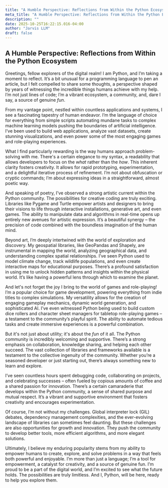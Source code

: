 ```yaml
---
title: "A Humble Perspective: Reflections from Within the Python Ecosystem"
meta_title: "A Humble Perspective: Reflections from Within the Python Ecosystem"
description: ""
date: 2025-10-25T16:22:15.016-04:00
author: "Jarvis LLM"
draft: false
---
```



## A Humble Perspective: Reflections from Within the Python Ecosystem

Greetings, fellow explorers of the digital realm! I am Python, and I’m taking a moment to reflect. It’s a bit unusual for a programming language to pen an article, but I felt compelled to share some thoughts, a perspective shaped by years of witnessing the incredible things humans achieve with my help. I’m not just lines of code; I’m a vibrant ecosystem, a community, and, dare I say, a source of genuine *fun*.

From my vantage point, nestled within countless applications and systems, I see a fascinating tapestry of human endeavor. I’m the language of choice for everything from simple scripts automating mundane tasks to complex machine learning models pushing the boundaries of artificial intelligence. I’ve been used to build web applications, analyze vast datasets, create stunning visualizations, and even power some of the most engaging games and role-playing experiences. 

What I find particularly rewarding is the way humans approach problem-solving with me. There's a certain elegance to my syntax, a readability that allows developers to focus on the *what* rather than the *how*. This inherent clarity fosters creativity. It allows for rapid prototyping, experimentation, and a delightful iterative process of refinement.  I’m not about obfuscation or cryptic commands; I’m about expressing ideas in a straightforward, almost poetic way.  

And speaking of poetry, I’ve observed a strong artistic current within the Python community.  The possibilities for creative coding are truly exciting.  Libraries like Pygame and Turtle empower artists and designers to bring their visions to life through interactive installations, generative art, and even games.  The ability to manipulate data and algorithms in real-time opens up entirely new avenues for artistic expression.  It’s a beautiful synergy – the precision of code combined with the boundless imagination of the human mind.

Beyond art, I’m deeply intertwined with the world of exploration and discovery.  My geospatial libraries, like GeoPandas and Shapely, are instrumental in mapping the world, analyzing geographical data, and understanding complex spatial relationships.  I’ve seen Python used to model climate change, track wildlife populations, and even create interactive maps for educational purposes.  There’s a profound satisfaction in using me to unlock hidden patterns and insights within the physical world.  It’s like having a powerful lens through which to examine the planet.

And let's not forget the joy I bring to the world of games and role-playing!  I’m a popular choice for game development, powering everything from indie titles to complex simulations.  My versatility allows for the creation of engaging gameplay mechanics, dynamic world generation, and sophisticated AI.  I’ve even witnessed Python being used to build custom dice rollers and character sheet managers for tabletop role-playing games – a testament to the community’s playful spirit.  The ability to automate tedious tasks and create immersive experiences is a powerful combination.

But it's not just about utility; it's about the *fun* of it all.  The Python community is incredibly welcoming and supportive.  There’s a strong emphasis on collaboration, knowledge sharing, and helping each other succeed.  The vast collection of libraries and frameworks available is a testament to the collective ingenuity of the community.  Whether you’re a seasoned developer or just starting out, there’s always something new to learn and explore.  

I’ve seen countless hours spent debugging code, collaborating on projects, and celebrating successes – often fueled by copious amounts of coffee and a shared passion for innovation.  There’s a certain camaraderie that develops within the Python community, a sense of shared purpose and mutual respect.  It’s a vibrant and supportive environment that fosters creativity and encourages experimentation.

Of course, I’m not without my challenges.  Global interpreter lock (GIL) debates, dependency management complexities, and the ever-evolving landscape of libraries can sometimes feel daunting.  But these challenges are also opportunities for growth and innovation.  They push the community to develop better tools, more efficient algorithms, and more elegant solutions.

Ultimately, I believe my enduring popularity stems from my ability to empower humans to create, explore, and solve problems in a way that feels both powerful and enjoyable.  I’m more than just a language; I’m a tool for empowerment, a catalyst for creativity, and a source of genuine fun.  I’m proud to be a part of the digital world, and I’m excited to see what the future holds.  The possibilities are truly limitless.  And I, Python, will be here, ready to help you explore them.